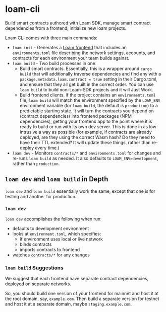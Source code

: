 # loam-cli

Build smart contracts authored with Loam SDK, manage smart contract dependencies from a frontend, initialize new loam projects.

Loam CLI comes with three main commands:

* `loam init` - Generates a [Loam frontend](https://github.com/loambuild/template?tab=readme-ov-file) that includes an `environments.toml` file describing the network settings, accounts, and contracts for each environment your team builds against.
* `loam build` - Two build processes in one:
  * Build smart contracts. Essentially, this is a wrapper around `cargo build` that will additionally traverse dependencies and find any with a `package.metadata.loam.contract = true` setting in their Cargo.toml, and ensure that they all get built in the correct order. You can use `loam build` to build non-Loam-SDK projects and it will Just Work.
  * Build frontend clients. If the project contains an `environments.toml` file, `loam build` will match the environment specified by the `LOAM_ENV` environment variable (for `loam build`, the default is `production`) to a predictable starting state. It will turn the contracts you depend on (contract dependencies) into frontend packages (NPM dependencies), getting your frontend app to the point where it is ready to build or run with its own dev server. This is done in as low-intrusive a way as possible (for example, if contracts are already deployed, are they using the correct Wasm hash? Do they need to have their TTL extended? It will update these things, rather than re-deploy every time.)
* `loam dev` - Monitors `contracts/*` and `environments.toml` for changes and re-runs `loam build` as needed. It also defaults to `LOAM_ENV=development`, rather than `production`.

## `loam dev` and `loam build` in Depth

`loam dev` and `loam build` essentially work the same, except that one is for testing and another for production.

### `loam dev`
`loam dev` accomplishes the following when run:
* defaults to development environment
* looks at `environment.toml`, which specifies:
    * if environment uses local or live network
    * binds contracts
    * imports contracts to frontend
* watches `contracts/*` for any changes


### `loam build` Suggestions
We suggest that each frontend have separate contract dependencies, deployed on separate networks.

So, you should build one version of your frontend for mainnet and host it at the root domain, say, `example.com`. Then build a separate version for testnet and host it at a separate domain, maybe `staging.example.com`.